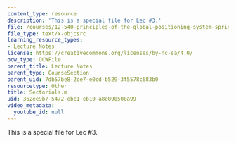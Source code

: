```yaml
---
content_type: resource
description: 'This is a special file for Lec #3.'
file: /courses/12-540-principles-of-the-global-positioning-system-spring-2012/362ee9b75472ebc1eb10a8e090500a99_Sectorials.m
file_type: text/x-objcsrc
learning_resource_types:
- Lecture Notes
license: https://creativecommons.org/licenses/by-nc-sa/4.0/
ocw_type: OCWFile
parent_title: Lecture Notes
parent_type: CourseSection
parent_uid: 7db57be8-2ce7-e0cd-b529-3f5578c683b0
resourcetype: Other
title: Sectorials.m
uid: 362ee9b7-5472-ebc1-eb10-a8e090500a99
video_metadata:
  youtube_id: null
---
```

This is a special file for Lec #3.